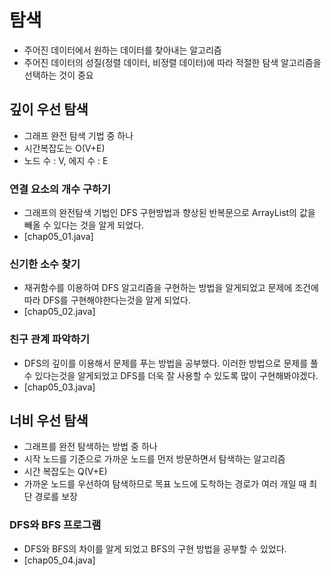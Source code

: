# 탐색
- 주어진 데이터에서 원하는 데이터를 찾아내는 알고리즘
- 주어진 데이터의 성질(정렬 데이터, 비정렬 데이터)에 따라 적절한 탐색 알고리즘을 선택하는 것이 중요

## 깊이 우선 탐색
- 그래프 완전 탐색 기법 중 하나
- 시간복잡도는 O(V+E)
- 노드 수 : V, 에지 수 : E

### 연결 요소의 개수 구하기
- 그래프의 완전탐색 기법인 DFS 구현방법과 향상된 반복문으로 ArrayList의 값을 빼올 수 있다는 것을 알게 되었다.
- [chap05_01.java]

### 신기한 소수 찾기
- 재귀함수를 이용하여 DFS 알고리즘을 구현하는 방법을 알게되었고 문제에 조건에 따라 DFS를 구현해야한다는것을 알게 되었다.
- [chap05_02.java]

### 친구 관계 파악하기
- DFS의 깊이를 이용해서 문제를 푸는 방법을 공부했다. 이러한 방법으로 문제를 풀 수 있다는것을 알게되었고 DFS를 더욱 잘 사용할 수 있도록 많이 구현해봐야겠다.
- [chap05_03.java]

## 너비 우선 탐색
- 그래프를 완전 탐색하는 방법 중 하나
- 시작 노드를 기준으로 가까운 노드를 먼저 방문하면서 탐색하는 알고리즘
- 시간 복잡도는 Q(V+E)
- 가까운 노드를 우선하여 탐색하므로 목표 노드에 도착하는 경로가 여러 개일 때 최단 경로를 보장

### DFS와 BFS 프로그램
- DFS와 BFS의 차이를 알게 되었고 BFS의 구현 방법을 공부할 수 있었다.
- [chap05_04.java]